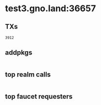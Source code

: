 # test3.gno.land:36657

## TXs
```
3912
```

## addpkgs
```
```

## top realm calls
```
```

## top faucet requesters
```
```

